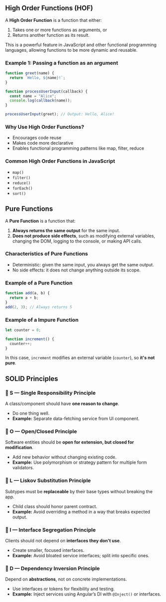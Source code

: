 ## High Order Functions (HOF)

A **High Order Function** is a function that either:

1. Takes one or more functions as arguments, or
2. Returns another function as its result.

This is a powerful feature in JavaScript and other functional programming languages, allowing functions to be more dynamic and reusable.

### Example 1: Passing a function as an argument

```javascript
function greet(name) {
  return `Hello, ${name}!`;
}

function processUserInput(callback) {
  const name = "Alice";
  console.log(callback(name));
}

processUserInput(greet); // Output: Hello, Alice!
```
### Why Use High Order Functions?
- Encourages code reuse
- Makes code more declarative
- Enables functional programming patterns like map, filter, reduce

### Common High Order Functions in JavaScript
- `map()`
- `filter()`
- `reduce()`
- `forEach()`
- `sort()`

## Pure Functions

A **Pure Function** is a function that:

1. **Always returns the same output** for the same input.
2. **Does not produce side effects**, such as modifying external variables, changing the DOM, logging to the console, or making API calls.

### Characteristics of Pure Functions

- Deterministic: given the same input, you always get the same output.
- No side effects: it does not change anything outside its scope.

### Example of a Pure Function

```javascript
function add(a, b) {
  return a + b;
}
add(2, 3); // Always returns 5
```


### Example of a Impure Function

```javascript 
let counter = 0;

function increment() {
  counter++;
}
```
In this case, `increment` modifies an external variable (`counter`), so **it's not pure**.


 ## SOLID Principles
 
### 📌 S — Single Responsibility Principle
A class/component should have **one reason to change**.

- Do one thing well.  
- **Example:** Separate data-fetching service from UI component.


### 📌 O — Open/Closed Principle
Software entities should be **open for extension, but closed for modification**.

- Add new behavior without changing existing code.  
- **Example:** Use polymorphism or strategy pattern for multiple form validators.


### 📌 L — Liskov Substitution Principle
Subtypes must be **replaceable** by their base types without breaking the app.

- Child class should honor parent contract.  
- **Example:** Avoid overriding a method in a way that breaks expected output.

### 📌 I — Interface Segregation Principle
Clients should not depend on **interfaces they don't use**.

- Create smaller, focused interfaces.  
- **Example:** Avoid bloated service interfaces; split into specific ones.

### 📌 D — Dependency Inversion Principle
Depend on **abstractions**, not on concrete implementations.

- Use interfaces or tokens for flexibility and testing.  
- **Example:** Inject services using Angular’s DI with `@Inject()` or interfaces.


